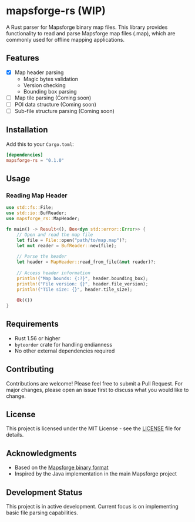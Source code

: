 # mapsforge-rs (WIP)

A Rust parser for Mapsforge binary map files. This library provides functionality to read and parse Mapsforge map files (.map), which are commonly used for offline mapping applications.

## Features

- [x] Map header parsing
  - Magic bytes validation
  - Version checking
  - Bounding box parsing
- [ ] Map tile parsing (Coming soon)
- [ ] POI data structure (Coming soon)
- [ ] Sub-file structure parsing (Coming soon)

## Installation

Add this to your `Cargo.toml`:

```toml
[dependencies]
mapsforge-rs = "0.1.0"
```

## Usage

### Reading Map Header

```rust
use std::fs::File;
use std::io::BufReader;
use mapsforge_rs::MapHeader;

fn main() -> Result<(), Box<dyn std::error::Error>> {
    // Open and read the map file
    let file = File::open("path/to/map.map")?;
    let mut reader = BufReader::new(file);
    
    // Parse the header
    let header = MapHeader::read_from_file(&mut reader)?;
    
    // Access header information
    println!("Map bounds: {:?}", header.bounding_box);
    println!("File version: {}", header.file_version);
    println!("Tile size: {}", header.tile_size);
    
    Ok(())
}
```



## Requirements

- Rust 1.56 or higher
- `byteorder` crate for handling endianness
- No other external dependencies required

## Contributing

Contributions are welcome! Please feel free to submit a Pull Request. For major changes, please open an issue first to discuss what you would like to change.

## License

This project is licensed under the MIT License - see the [LICENSE](LICENSE) file for details.

## Acknowledgments

- Based on the [Mapsforge binary format](https://github.com/mapsforge/mapsforge/blob/master/docs/Specification-Binary-Map-File.md)
- Inspired by the Java implementation in the main Mapsforge project

## Development Status

This project is in active development. Current focus is on implementing basic file parsing capabilities.
